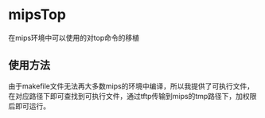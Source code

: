 # mipsTop
在mips环境中可以使用的对top命令的移植



## 使用方法

由于makefile文件无法再大多数mips的环境中编译，所以我提供了可执行文件，在对应路径下即可查找到可执行文件，通过tftp传输到mips的tmp路径下，加权限后即可运行。

